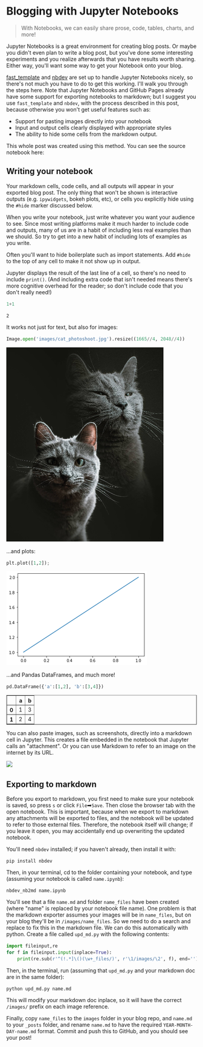 # Blogging with Jupyter Notebooks
> With Notebooks, we can easily share prose, code, tables, charts, and more!


Jupyter Notebooks is a great environment for creating blog posts. Or maybe you didn't even plan to write a blog post, but you've done some interesting experiments and you realize afterwards that you have results worth sharing. Either way, you'll want some way to get your Notebook onto your blog.

[fast_template](https://www.fast.ai/2020/01/16/fast_template/) and [nbdev](http://nbdev.fast.ai/) are set up to handle Jupyter Notebooks nicely, so there's not much you have to do to get this working. I'll walk you through the steps here. Note that Jupyter Notebooks and GitHub Pages already have some support for exporting notebooks to markdown; but I suggest you use `fast_template` and `nbdev`, with the process described in this post, because otherwise you won't get useful features such as:

- Support for pasting images directly into your notebook
- Input and output cells clearly displayed with appropriate styles
- The ability to hide some cells from the markdown output.

This whole post was created using this method. You can see the source notebook here:

## Writing your notebook

Your markdown cells, code cells, and all outputs will appear in your exported blog post. The only thing that won't be shown is interactive outputs (e.g. `ipywidgets`, bokeh plots, etc), or cells you explicitly hide using the `#hide` marker discussed below.

When you write your notebook, just write whatever you want your audience to see. Since most writing platforms make it much harder to include code and outputs, many of us are in a habit of including less real examples than we should. So try to get into a new habit of including lots of examples as you write.

Often you'll want to hide boilerplate such as import statements. Add `#hide` to the top of any cell to make it not show up in output.

Jupyter displays the result of the last line of a cell, so there's no need to include `print()`. (And including extra code that isn't needed means there's more cognitive overhead for the reader; so don't include code that you don't really need!)

```python
1+1
```




    2



It works not just for text, but also for images:

```python
Image.open('images/cat_photoshoot.jpg').resize((1665//4, 2048//4))
```




![png](../images/blog_test_files/output_6_0.png)



...and plots:

```python
plt.plot([1,2]);
```


![png](../images/blog_test_files/output_8_0.png)


...and Pandas DataFrames, and much more!

```python
pd.DataFrame({'a':[1,2], 'b':[3,4]})
```




<div>
<style scoped>
    .dataframe tbody tr th:only-of-type {
        vertical-align: middle;
    }

    .dataframe tbody tr th {
        vertical-align: top;
    }

    .dataframe thead th {
        text-align: right;
    }
</style>
<table border="1" class="dataframe">
  <thead>
    <tr style="text-align: right;">
      <th></th>
      <th>a</th>
      <th>b</th>
    </tr>
  </thead>
  <tbody>
    <tr>
      <th>0</th>
      <td>1</td>
      <td>3</td>
    </tr>
    <tr>
      <th>1</th>
      <td>2</td>
      <td>4</td>
    </tr>
  </tbody>
</table>
</div>



You can also paste images, such as screenshots, directly into a markdown cell in Jupyter. This creates a file embedded in the notebook that Jupyter calls an "attachment". Or you can use Markdown to refer to an image on the internet by its URL.

![](https://upload.wikimedia.org/wikipedia/commons/1/1b/Creative-Tail-Animal-dog.svg)

## Exporting to markdown

Before you export to markdown, you first need to make sure your notebook is saved, so press `s` or click `File`➡`Save`. Then close the browser tab with the open notebook. This is important, because when we export to markdown any attachments will be exported to files, and the notebook will be updated to refer to those external files. Therefore, the notebook itself will change; if you leave it open, you may accidentally end up overwriting the updated notebook.

You'll need `nbdev` installed; if you haven't already, then install it with:

    pip install nbdev

Then, in your terminal, cd to the folder containing your notebook, and type (assuming your notebook is called `name.ipynb`):

    nbdev_nb2md name.ipynb

You'll see that a file `name.md` and folder `name_files` have been created (where "name" is replaced by your notebook file name). One problem is that the markdown exporter assumes your images will be in `name_files`, but on your blog they'll be in `/images/name_files`. So we need to do a search and replace to fix this in the markdown file. We can do this automatically with python. Create a file called `upd_md.py` with the following contents:

```python
import fileinput,re
for f in fileinput.input(inplace=True):
    print(re.sub(r'^(!.*]\()(\w+_files/)', r'\1/images/\2', f), end='')
```

Then, in the terminal, run (assuming that `upd_md.py` and your markdown doc are in the same folder):

    python upd_md.py name.md

This will modify your markdown doc inplace, so it will have the correct `/images/` prefix on each image reference.

Finally, copy `name_files` to the `images` folder in your blog repo, and `name.md` to your `_posts` folder, and rename `name.md` to have the required `YEAR-MONTH-DAY-name.md` format. Commit and push this to GitHub, and you should see your post!
